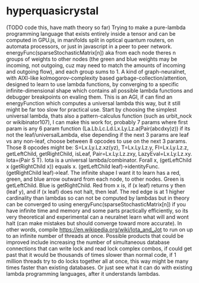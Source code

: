 # hyperquasicrystal
(TODO code this, have math theory so far) Trying to make a pure-lambda programming language that exists entirely inside a tensor and can be computed in GPU.js, in manifolds split in optical quantum routers, on automata processors, or just in javascript in a peer to peer network. energyFunc(sparseStochasticMatrix[n]) aka from each node theres n groups of weights to other nodes (the green and blue weights may be incoming, not outgoing, cuz may need to match the amounts of incoming and outgoing flow), and each group sums to 1. A kind of graph-neuralnet, with AIXI-like kolmogorov-complexity based garbage-collection/attention, designed to learn to use lambda functions, by converging to a specific infinite-dimensional shape which contains all possible lambda functions and debugger breakpoints on evaling them. This is an AGI, if can find an energyFunction which computes a universal lambda this way, but it still might be far too slow for practical use. Start by choosing the simplest universal lambda, thats also a pattern-calculus function (such as urbit_nock or wikibinator107), I can make this work for, probably 7 params where first param is any 6 param function (La.Lb.Lc.Ld.Lx.Ly.Lz.a(Pair(abcdxy)z)) if its not the leaf/universalLambda, else depending if the next 3 params are leaf vs any non-leaf, choose between 8 opcodes to use on the next 3 params. Those 8 opcodes might be: S=Lx.Ly.Lz.xz(yz), T=Lx.Ly.Lz.y, FI=Lx.Ly.Lz.z, getLeftChild, getRightChild, isLeaf, Pair=Lx.Ly.Lz.zxy, LazyEval=Lx.Ly.Lz.xy. Iota=(Pair S T). Iota is a universal lambda/combinator. Forall x, (getLeftChild x (getRightChild x)) equals x. (getLeftChild leaf)->identityFunc. (getRightChild leaf)->leaf. The infinite shape I want it to learn has a red, green, and blue arrow outward from each node, to other nodes. Green is getLeftChild. Blue is getRightChild. Red from x is, if (x leaf) returns y then (leaf y), and if (x leaf) does not halt, then leaf. The red edge is at 1 higher cardinality than lambdas so can not be computed by lambdas but in theory can be converged to using energyFunc(sparseStochasticMatrix[n]) if you have infinite time and memory and some parts practically efficiently, so its very theoretical and experimental can a neuralnet learn what will and wont halt (can make mistakes but should converge toward more accurate). In other words, compile https://en.wikipedia.org/wiki/Iota_and_Jot to run on up to an infinite number of threads at once. Possible products that could be improved include increasing the number of simultaneous database connections that can write lock and read lock complex combos, if could get past that it would be thousands of times slower than normal code, if 1 million threads try to do locks together all at once, this way might be many times faster than existing databases. Or just see what it can do with existing lambda programming languages, after it understands lambdas.
